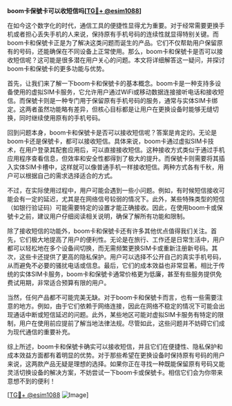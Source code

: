 **boom卡保號卡可以收短信吗[[TG💪+ @esim1088](https://t.me/s/esim1088)]**

在如今这个数字化的时代，通信工具的便捷性显得尤为重要。对于经常需要更换手机或者担心丢失手机的人来说，保持原有手机号码的连续性就显得特别关键。而boom卡和保號卡正是为了解决这类问题而诞生的产品。它们不仅帮助用户保留原有的号码，还能确保在不同设备上正常使用。那么，boom卡和保號卡是否可以接收短信呢？这可能是很多潜在用户关心的问题。本文将详细解答这一疑问，并探讨boom卡和保號卡的更多功能与优势。

首先，让我们来了解一下boom卡和保號卡的基本概念。boom卡是一种支持多设备使用的虚拟SIM卡服务，它允许用户通过WiFi或移动数据连接接听电话和接收短信。而保號卡则是一种专门用于保留原有手机号码的服务，通常与实体SIM卡绑定。这两者虽然功能略有差异，但核心目标都是让用户在更换设备时能够无缝切换，同时继续使用原有的手机号码。

回到问题本身，boom卡和保號卡是否可以接收短信呢？答案是肯定的。无论是boom卡还是保號卡，都可以接收短信。具体来说，boom卡通过虚拟SIM卡技术，在用户登录其配套应用后，可以直接接收短信。这种接收方式类似于通过手机应用程序查看信息，但效率和安全性都得到了极大的提升。而保號卡则需要将其插入实体SIM卡槽中，这样就可以像普通手机一样接收短信。两种方式各有千秋，用户可以根据自己的需求选择适合的方式。

不过，在实际使用过程中，用户可能会遇到一些小问题。例如，有时候短信接收可能会有一定的延迟，尤其是在网络信号较弱的情况下。此外，某些特殊类型的短信（如银行验证码）可能需要特定的设置才能正确接收。因此，在使用boom卡或保號卡之前，建议用户仔细阅读相关说明，确保了解所有功能和限制。

除了接收短信的功能外，boom卡和保號卡还有许多其他优点值得我们关注。首先，它们极大地提高了用户的便利性。无论是在旅行、工作还是日常生活中，用户都可以轻松地在多个设备间切换，而无需频繁更换SIM卡或重新注册新号码。其次，这些卡还提供了更高的隐私保护。用户可以选择不公开自己的真实手机号码，从而避免不必要的骚扰电话或信息。最后，它们的成本效益也非常显著。相比于传统的实体SIM卡服务，boom卡和保號卡通常价格更为低廉，甚至有些服务提供免费试用期，非常适合预算有限的用户。

当然，任何产品都不可能完美无缺。对于boom卡和保號卡而言，也有一些需要注意的地方。例如，由于它们依赖于网络连接，因此在网络不稳定的情况下可能会出现通话中断或短信延迟的问题。此外，某些地区可能对虚拟SIM卡服务有特定的限制，用户在使用前应提前了解当地法律法规。尽管如此，这些问题并不妨碍它们成为现代通信的重要补充。

综上所述，boom卡和保號卡确实可以接收短信，并且它们在便捷性、隐私保护和成本效益方面都有着明显的优势。对于那些希望在更换设备时保持原有号码的用户来说，这两款产品无疑是理想的选择。如果你正在寻找一种既能保留原有号码又能灵活切换设备的解决方案，不妨尝试一下boom卡或保號卡。相信它们会为你带来意想不到的便利！

[[TG💪+ @esim1088](https://t.me/s/esim1088) ![Image](https://i.postimg.cc/4NQfJmqS/Snipaste-2025-05-13-00-14-12.png)]